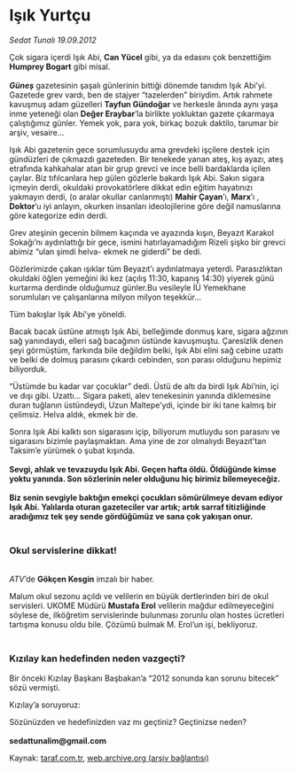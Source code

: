 # Işık Yurtçu

*Sedat Tunalı 19.09.2012*

<div class="yazi"><p>Çok sigara içerdi Işık Abi, <b>Can Yücel</b> gibi, ya da edasını çok benzettiğim <b>Humprey Bogart</b> gibi misal.<br/><br/><b><i>Güneş</i></b> gazetesinin şaşalı günlerinin bittiği dönemde tanıdım Işık Abi’yi. Gazetede grev vardı, ben de stajyer “tazelerden” biriydim. Artık rahmete kavuşmuş adam güzelleri <b>Tayfun Gündoğar</b> ve herkesle ânında aynı yaşa inme yeteneği olan <b>Değer Eraybar</b>’la birlikte yokluktan gazete çıkarmaya çalıştığımız günler. Yemek yok, para yok, birkaç bozuk daktilo, tarumar bir arşiv, vesaire...</p>
<p>Işık Abi gazetenin gece sorumlusuydu ama grevdeki işçilere destek için gündüzleri de çıkmazdı gazeteden. Bir tenekede yanan ateş, kış ayazı, ateş etrafında kahkahalar atan bir grup grevci ve ince belli bardaklarda içilen çaylar. Biz tıfılcanlara hep gülen gözlerle bakardı Işık Abi. Sakın sigara içmeyin derdi, okuldaki provokatörlere dikkat edin eğitim hayatınızı yakmayın derdi, (o aralar okullar canlanmıştı) <b>Mahir Çayan</b>’ı, <b>Marx</b>’ı , <b>Doktor</b>’u iyi anlayın, okurken insanları ideolojilerine göre değil namuslarına göre kategorize edin derdi.</p>
<p>Grev ateşinin gecenin bilmem kaçında ve ayazında kışın, Beyazıt Karakol Sokağı’nı aydınlattığı bir gece, ismini hatırlayamadığım Rizeli şişko bir grevci abimiz “ulan şimdi helva- ekmek ne giderdi” be dedi.</p>
<p>Gözlerimizde çakan ışıklar tüm Beyazıt’ı aydınlatmaya yeterdi. Parasızlıktan okuldaki öğlen yemeğini iki kez (açılış 11:30, kapanış 14:30) yiyerek günü kurtarma derdinde olduğumuz günler.Bu vesileyle İÜ Yemekhane sorumluları ve çalışanlarına milyon milyon teşekkür...</p>
<p>Tüm bakışlar Işık Abi’ye yöneldi.</p>
<p>Bacak bacak üstüne atmıştı Işık Abi, belleğimde donmuş kare, sigara ağzının sağ yanındaydı, elleri sağ bacağının üstünde kavuşmuştu. Çaresizlik denen şeyi görmüştüm, farkında bile değildim belki, Işık Abi elini sağ cebine uzattı ve belki de dolmuş parasını çıkardı cebinden, son parası olduğunu hepimiz biliyorduk.</p>
<p>“Üstümde bu kadar var çocuklar” dedi. Üstü de altı da birdi Işık Abi’nin, içi ve dışı gibi. Uzattı... Sigara paketi, alev tenekesinin yanında diklemesine duran tuğlanın üstündeydi, Uzun Maltepe’ydi, içinde bir iki tane kalmış bir çelimsiz. Helva aldık, ekmek bir de.</p>
<p>Sonra Işık Abi kalktı son sigarasını içip, biliyorum mutluydu son parasını ve sigarasını bizimle paylaşmaktan. Ama yine de zor olmalıydı Beyazıt’tan Taksim’e yürümek o şubat kışında.<br/><br/><b>Sevgi, ahlak ve tevazuydu Işık Abi. Geçen hafta öldü. Öldüğünde kimse yoktu yanında. Son sözlerinin neler olduğunu hiç birimiz bilemeyeceğiz.<br/><br/></b><b>Biz senin sevgiyle baktığın emekçi çocukları sömürülmeye devam ediyor Işık Abi. Yalılarda oturan gazeteciler var artık; artık sarraf titizliğinde aradığımız tek şey sende gördüğümüz ve sana çok yakışan onur.</b></p>
<h3><br/>Okul servislerine dikkat!</h3>
<p><i><br/>ATV</i>’de <b>Gökçen Kesgin</b> imzalı bir haber.</p>
<p>Malum okul sezonu açıldı ve velilerin en büyük dertlerinden biri de okul servisleri. UKOME Müdürü <b>Mustafa Erol</b> velilerin mağdur edilmeyeceğini söylese de, ilköğretim servislerinde bulunması zorunlu olan hostes ücretleri tartışma konusu oldu bile. Çözümü bulmak M. Erol’un işi, bekliyoruz. </p>
<h3><br/>Kızılay kan hedefinden neden vazgeçti?</h3>
<p>Bir önceki Kızılay Başkanı Başbakan’a “2012 sonunda kan sorunu bitecek” sözü vermişti.</p>
<p>Kızılay’a soruyoruz:</p>
<p>Sözünüzden ve hedefinizden vaz mı geçtiniz? Geçtinizse neden?<br/><br/><b>sedattunalim@gmail.com</b></p>
</div>

Kaynak: [taraf.com.tr](http://www.taraf.com.tr/sedat-tunali/makale-isik-yurtcu.htm), [web.archive.org (arşiv bağlantısı)](http://web.archive.org/web/20131107153402/http://www.taraf.com.tr/sedat-tunali/makale-isik-yurtcu.htm)
